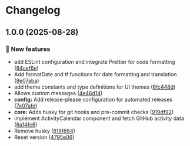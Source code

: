# Changelog

## 1.0.0 (2025-08-28)


### 🎉 New features

* add ESLint configuration and integrate Prettier for code formatting ([84cef6e](https://github.com/zincognity/astro-activity-calendar/commit/84cef6e912b16eb8dda9c0f60b78c5be0fddaef2))
* Add formatDate and tf functions for date formatting and translation ([8e07aba](https://github.com/zincognity/astro-activity-calendar/commit/8e07aba9274bd4fb4ebd6229a3cdb8b1e74df7e1))
* add theme constants and type definitions for UI themes ([6fc448d](https://github.com/zincognity/astro-activity-calendar/commit/6fc448da0d4fccba71e6a295474f55d751522a2e))
* Allows custom messages ([4e46d14](https://github.com/zincognity/astro-activity-calendar/commit/4e46d14ecc77592516adf18e5e7152116254be50))
* **config:** Add release-please configuration for automated releases ([7e07afd](https://github.com/zincognity/astro-activity-calendar/commit/7e07afde4823f3e9b2fede14d82fb0cbbe1cde12))
* **core:** Adds husky for git hooks and pre-commit checks ([919df92](https://github.com/zincognity/astro-activity-calendar/commit/919df923a2a7df8cd17983044008040a984b9ef5))
* implement ActivityCalendar component and fetch GitHub activity data ([6a14fc6](https://github.com/zincognity/astro-activity-calendar/commit/6a14fc650e3322772b49ec7e33f295f429d4b853))
* Remove husky ([818f864](https://github.com/zincognity/astro-activity-calendar/commit/818f86429945c386769467625dd543894e65fe1f))
* Reset version ([4795e06](https://github.com/zincognity/astro-activity-calendar/commit/4795e066c1bb1c8689d56213778610a42fc4eb6b))
